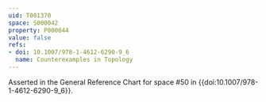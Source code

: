 ```yaml
---
uid: T001370
space: S000042
property: P000044
value: false
refs:
- doi: 10.1007/978-1-4612-6290-9_6
  name: Counterexamples in Topology
---
```


Asserted in the General Reference Chart for space #50 in
{{doi:10.1007/978-1-4612-6290-9_6}}.
